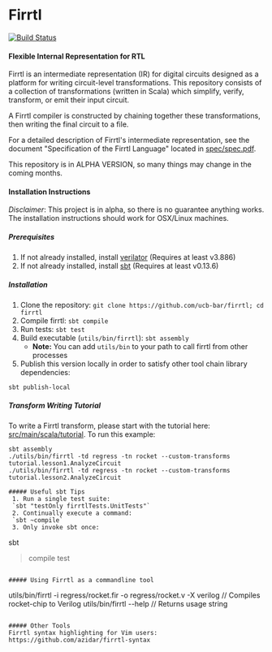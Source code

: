 # Firrtl
[![Build Status](https://travis-ci.org/ucb-bar/firrtl.svg?branch=master)](https://travis-ci.org/ucb-bar/firrtl)
#### Flexible Internal Representation for RTL

 Firrtl is an intermediate representation (IR) for digital circuits designed as a platform for writing circuit-level transformations.
 This repository consists of a collection of transformations (written in Scala) which simplify, verify, transform, or emit their input circuit.

 A Firrtl compiler is constructed by chaining together these transformations, then writing the final circuit to a file.

 For a detailed description of Firrtl's intermediate representation, see the document "Specification of the Firrtl Language" located in [spec/spec.pdf](https://github.com/ucb-bar/firrtl/blob/master/spec/spec.pdf).

 This repository is in ALPHA VERSION, so many things may change in the coming months.

#### Installation Instructions
*Disclaimer*: This project is in alpha, so there is no guarantee anything works. The installation instructions should work for OSX/Linux machines.

##### Prerequisites
 1. If not already installed, install [verilator](http://www.veripool.org/projects/verilator/wiki/Installing) (Requires at least v3.886)
 2. If not already installed, install [sbt](http://www.scala-sbt.org/) (Requires at least v0.13.6)

##### Installation
 1. Clone the repository:
    ```git clone https://github.com/ucb-bar/firrtl; cd firrtl```
 1. Compile firrtl: ```sbt compile```
 1. Run tests: ```sbt test```
 1. Build executable (`utils/bin/firrtl`): ```sbt assembly```
    * **Note:** You can add `utils/bin` to your path to call firrtl from other processes
 1. Publish this version locally in order to satisfy other tool chain library dependencies:
```
sbt publish-local
```

##### Transform Writing Tutorial

To write a Firrtl transform, please start with the tutorial here: [src/main/scala/tutorial](https://github.com/ucb-bar/firrtl/blob/master/src/main/tutorial).
To run this example:
```
sbt assembly
./utils/bin/firrtl -td regress -tn rocket --custom-transforms tutorial.lesson1.AnalyzeCircuit
./utils/bin/firrtl -td regress -tn rocket --custom-transforms tutorial.lesson2.AnalyzeCircuit

##### Useful sbt Tips
 1. Run a single test suite:
 `sbt "testOnly firrtlTests.UnitTests"`
 2. Continually execute a command:
 `sbt ~compile`
 3. Only invoke sbt once:
```
sbt
> compile
> test
```

##### Using Firrtl as a commandline tool
```
utils/bin/firrtl -i regress/rocket.fir -o regress/rocket.v -X verilog // Compiles rocket-chip to Verilog
utils/bin/firrtl --help // Returns usage string
```

##### Other Tools
Firrtl syntax highlighting for Vim users: https://github.com/azidar/firrtl-syntax
